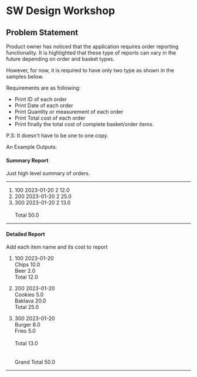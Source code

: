 # SW Design Workshop

## Problem Statement

Product owner has noticed that the application requires order reporting functionality.
It is highlighted that these type of reports can vary in the future depending on order and basket types.

However, for now, it is required to have only two type as shown in the samples below. <br/>

Requirements are as following:
* Print ID of each order
* Print Date of each order
* Print Quantity or measurement of each order
* Print Total cost of each order
* Print finally the total cost of complete basket/order items.

P.S: It doesn't have to be one to one copy.<br/>

An Example Outputs: <br/>


#### Summary Report
Just high level summary of orders.
****************************
1. 100	2023-01-20	2	12.0
2. 200	2023-01-20	2	25.0
3. 300	2023-01-20	2	13.0<br /><br />
   Total 50.0
*****************************

#### Detailed Report
Add each item name and its cost to report

1. 100 	2023-01-20<br />
   Chips	10.0<br />
   Beer	2.0 <br />
   Total  12.0

2. 200 	2023-01-20<br />
   Cookies	5.0<br />
   Baklava	20.0<br />
   Total  25.0

3. 300 	2023-01-20<br />
   Burger	8.0<br />
   Fries	5.0<br /> <br />
   Total  13.0 <br /> <br />  
   Grand Total 50.0
----------------------------------------
